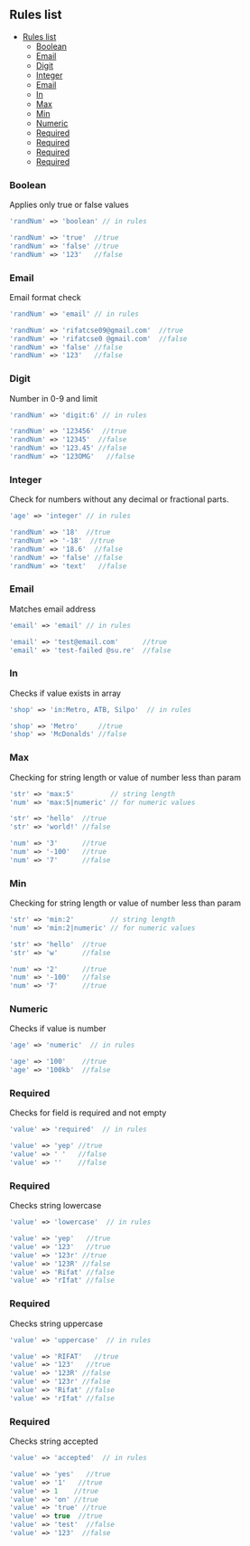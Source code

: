 ## Rules list
- [Rules list](#rules-list)
  - [Boolean](#boolean)
  - [Email](#email)
  - [Digit](#digit)
  - [Integer](#integer)
  - [Email](#email-1)
  - [In](#in)
  - [Max](#max)
  - [Min](#min)
  - [Numeric](#numeric)
  - [Required](#required)
  - [Required](#required-1)
  - [Required](#required-2)
  - [Required](#required-3)


<a name="boolean"></a>
### Boolean
Applies only true or false values
```php
'randNum' => 'boolean' // in rules

'randNum' => 'true'  //true
'randNum' => 'false' //true
'randNum' => '123'   //false
```

<a name="email"></a>
### Email
Email format check
```php
'randNum' => 'email' // in rules

'randNum' => 'rifatcse09@gmail.com'  //true
'randNum' => 'rifatcse0 @gmail.com'  //false
'randNum' => 'false' //false
'randNum' => '123'   //false
```

<a name="digit"></a>
### Digit
Number in 0-9 and limit
```php
'randNum' => 'digit:6' // in rules

'randNum' => '123456'  //true
'randNum' => '12345'  //false
'randNum' => '123.45' //false
'randNum' => '123OMG'   //false
```

<a name="integer"></a>
### Integer
Check for numbers without any decimal or fractional parts.
```php
'age' => 'integer' // in rules

'randNum' => '18'  //true
'randNum' => '-18'  //true
'randNum' => '18.6'  //false
'randNum' => 'false' //false
'randNum' => 'text'   //false
```

<a name="email"></a>
### Email
Matches email address
```php
'email' => 'email' // in rules

'email' => 'test@email.com'      //true
'email' => 'test-failed @su.re'  //false
```

<a name="in"></a>
### In
Checks if value exists in array
```php
'shop' => 'in:Metro, ATB, Silpo'  // in rules

'shop' => 'Metro'     //true
'shop' => 'McDonalds' //false
```

<a name="max"></a>
### Max
Checking for string length or value of number less than param
```php
'str' => 'max:5'         // string length
'num' => 'max:5|numeric' // for numeric values

'str' => 'hello'  //true
'str' => 'world!' //false

'num' => '3'      //true
'num' => '-100'   //true
'num' => '7'      //false
```


<a name="min"></a>
### Min
Checking for string length or value of number less than param
```php
'str' => 'min:2'         // string length
'num' => 'min:2|numeric' // for numeric values

'str' => 'hello'  //true
'str' => 'w'      //false

'num' => '2'      //true
'num' => '-100'   //false
'num' => '7'      //true
```


<a name="numeric"></a>
### Numeric
Checks if value is number
```php
'age' => 'numeric'  // in rules

'age' => '100'    //true
'age' => '100kb'  //false
```


<a name="required"></a>
### Required
Checks for field is required and not empty
```php
'value' => 'required'  // in rules

'value' => 'yep' //true
'value' => ' '   //false
'value' => ''    //false
```

<a name="lowercase"></a>
### Required
Checks string lowercase
```php
'value' => 'lowercase'  // in rules

'value' => 'yep'   //true
'value' => '123'   //true
'value' => '123r' //true
'value' => '123R' //false
'value' => 'Rifat' //false
'value' => 'rIfat' //false

```
<a name="uppercase"></a>
### Required
Checks string uppercase
```php
'value' => 'uppercase'  // in rules

'value' => 'RIFAT'   //true
'value' => '123'   //true
'value' => '123R' //false
'value' => '123r' //false
'value' => 'Rifat' //false
'value' => 'rIfat' //false


```
<a name="accepted"></a>
### Required
Checks string accepted
```php
'value' => 'accepted'  // in rules

'value' => 'yes'   //true
'value' => '1'   //true
'value' => 1    //true
'value' => 'on' //true
'value' => 'true' //true
'value' => true  //true
'value' => 'test'  //false
'value' => '123'  //false

```